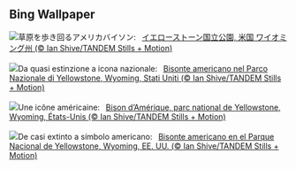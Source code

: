 ## Bing Wallpaper
![](https://www.bing.com/th?id=OHR.BisonYellowstone_JA-JP3698112107_UHD.jpg&w=1000)草原を歩き回るアメリカバイソン:&nbsp;&ensp;[イエローストーン国立公園, 米国 ワイオミング州 (© Ian Shive/TANDEM Stills + Motion)](https://www.bing.com/th?id=OHR.BisonYellowstone_JA-JP3698112107_UHD.jpg)
<br><br/>
![](https://www.bing.com/th?id=OHR.BisonYellowstone_IT-IT5583560788_UHD.jpg&w=1000)Da quasi estinzione a icona nazionale:&nbsp;&ensp;[Bisonte americano nel Parco Nazionale di Yellowstone, Wyoming, Stati Uniti (© Ian Shive/TANDEM Stills + Motion)](https://www.bing.com/th?id=OHR.BisonYellowstone_IT-IT5583560788_UHD.jpg)
<br><br/>
![](https://www.bing.com/th?id=OHR.BisonYellowstone_FR-FR6975480201_UHD.jpg&w=1000)Une icône américaine:&nbsp;&ensp;[Bison d’Amérique, parc national de Yellowstone, Wyoming, États-Unis (© Ian Shive/TANDEM Stills + Motion)](https://www.bing.com/th?id=OHR.BisonYellowstone_FR-FR6975480201_UHD.jpg)
<br><br/>
![](https://www.bing.com/th?id=OHR.BisonYellowstone_ES-ES2207390444_UHD.jpg&w=1000)De casi extinto a símbolo americano:&nbsp;&ensp;[Bisonte americano en el Parque Nacional de Yellowstone, Wyoming, EE. UU. (© Ian Shive/TANDEM Stills + Motion)](https://www.bing.com/th?id=OHR.BisonYellowstone_ES-ES2207390444_UHD.jpg)
<br><br/>
